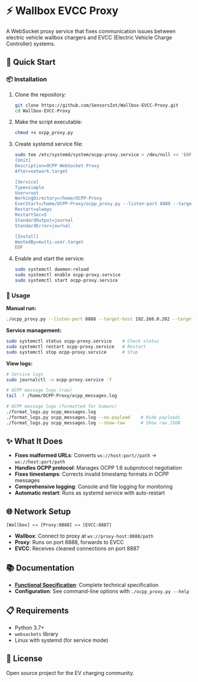 # ⚡ Wallbox EVCC Proxy

A WebSocket proxy service that fixes communication issues between electric vehicle wallbox chargers and EVCC (Electric Vehicle Charge Controller) systems.

## 🚀 Quick Start

### 📦 Installation

1. Clone the repository:
   ```bash
   git clone https://github.com/SensorsIot/Wallbox-EVCC-Proxy.git
   cd Wallbox-EVCC-Proxy
   ```

2. Make the script executable:
   ```bash
   chmod +x ocpp_proxy.py
   ```

3. Create systemd service file:
   ```bash
   sudo tee /etc/systemd/system/ocpp-proxy.service > /dev/null << 'EOF'
   [Unit]
   Description=OCPP WebSocket Proxy
   After=network.target

   [Service]
   Type=simple
   User=root
   WorkingDirectory=/home/OCPP-Proxy
   ExecStart=/home/OCPP-Proxy/ocpp_proxy.py --listen-port 8888 --target-host 192.168.0.202 --target-port 8887
   Restart=always
   RestartSec=5
   StandardOutput=journal
   StandardError=journal

   [Install]
   WantedBy=multi-user.target
   EOF
   ```

4. Enable and start the service:
   ```bash
   sudo systemctl daemon-reload
   sudo systemctl enable ocpp-proxy.service
   sudo systemctl start ocpp-proxy.service
   ```

### 🎯 Usage

**Manual run:**
```bash
./ocpp_proxy.py --listen-port 8888 --target-host 192.168.0.202 --target-port 8887
```

**Service management:**
```bash
sudo systemctl status ocpp-proxy.service    # Check status
sudo systemctl restart ocpp-proxy.service   # Restart
sudo systemctl stop ocpp-proxy.service      # Stop
```

**View logs:**
```bash
# Service logs
sudo journalctl -u ocpp-proxy.service -f

# OCPP message logs (raw)
tail -f /home/OCPP-Proxy/ocpp_messages.log

# OCPP message logs (formatted for humans)
./format_logs.py ocpp_messages.log
./format_logs.py ocpp_messages.log --no-payload    # Hide payloads
./format_logs.py ocpp_messages.log --show-raw      # Show raw JSON
```

## ✨ What It Does

- **Fixes malformed URLs**: Converts `ws://host:port//path` → `ws://host:port/path`
- **Handles OCPP protocol**: Manages OCPP 1.6 subprotocol negotiation
- **Fixes timestamps**: Corrects invalid timestamp formats in OCPP messages
- **Comprehensive logging**: Console and file logging for monitoring
- **Automatic restart**: Runs as systemd service with auto-restart

## 🌐 Network Setup

```
[Wallbox] ←→ [Proxy:8888] ←→ [EVCC:8887]
```

- **Wallbox**: Connect to proxy at `ws://proxy-host:8888/path`
- **Proxy**: Runs on port 8888, forwards to EVCC
- **EVCC**: Receives cleaned connections on port 8887

## 📚 Documentation

- **[Functional Specification](Wallbox-EVCC-Proxy-FSD.md)**: Complete technical specification
- **Configuration**: See command-line options with `./ocpp_proxy.py --help`

## 📋 Requirements

- Python 3.7+
- `websockets` library
- Linux with systemd (for service mode)

## 📄 License

Open source project for the EV charging community.